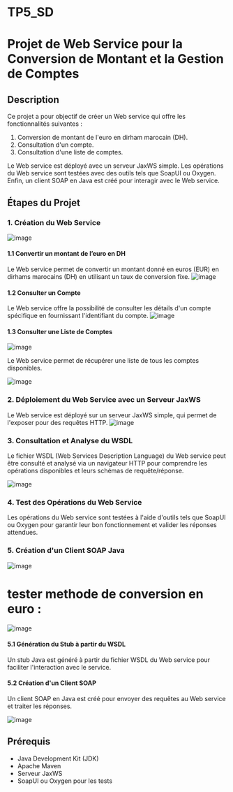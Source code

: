 # TP5_SD
# Projet de Web Service pour la Conversion de Montant et la Gestion de Comptes

## Description

Ce projet a pour objectif de créer un Web service qui offre les fonctionnalités suivantes :
1. Conversion de montant de l'euro en dirham marocain (DH).
2. Consultation d'un compte.
3. Consultation d'une liste de comptes.

Le Web service est déployé avec un serveur JaxWS simple. Les opérations du Web service sont testées avec des outils tels que SoapUI ou Oxygen. Enfin, un client SOAP en Java est créé pour interagir avec le Web service.

## Étapes du Projet

### 1. Création du Web Service
![image](https://github.com/brahmdi/TP5_SD/assets/96790699/884c853b-9820-4eb5-871b-e44b0b22a263)


#### 1.1 Convertir un montant de l’euro en DH

Le Web service permet de convertir un montant donné en euros (EUR) en dirhams marocains (DH) en utilisant un taux de conversion fixe.
![image](https://github.com/brahmdi/TP5_SD/assets/96790699/7349590b-eff4-446f-8129-0b7204ba6ff7)


#### 1.2 Consulter un Compte

Le Web service offre la possibilité de consulter les détails d'un compte spécifique en fournissant l'identifiant du compte.
![image](https://github.com/brahmdi/TP5_SD/assets/96790699/b0b5cd75-2923-474f-b464-541ebd979bf5)


#### 1.3 Consulter une Liste de Comptes

![image](https://github.com/brahmdi/TP5_SD/assets/96790699/d1918954-9bf9-4023-896b-d6b9572c891c)


Le Web service permet de récupérer une liste de tous les comptes disponibles.

![image](https://github.com/brahmdi/TP5_SD/assets/96790699/2b2c3072-3f54-49a5-93ed-090f9915b8a8)


### 2. Déploiement du Web Service avec un Serveur JaxWS

Le Web service est déployé sur un serveur JaxWS simple, qui permet de l'exposer pour des requêtes HTTP.
![image](https://github.com/brahmdi/TP5_SD/assets/96790699/da05c966-1845-4b69-9d84-ec716b65f58a)


### 3. Consultation et Analyse du WSDL

Le fichier WSDL (Web Services Description Language) du Web service peut être consulté et analysé via un navigateur HTTP pour comprendre les opérations disponibles et leurs schémas de requête/réponse.

![image](https://github.com/brahmdi/TP5_SD/assets/96790699/1fea1142-446c-4ed6-bc70-bf6ae7209cb3)


### 4. Test des Opérations du Web Service

Les opérations du Web service sont testées à l'aide d'outils tels que SoapUI ou Oxygen pour garantir leur bon fonctionnement et valider les réponses attendues.

### 5. Création d'un Client SOAP Java
![image](https://github.com/brahmdi/TP5_SD/assets/96790699/a475bbf9-a1a7-4746-8529-2d7e6028c49e)

# tester methode de conversion en euro : 

![image](https://github.com/brahmdi/TP5_SD/assets/96790699/f72db637-14a9-4f08-b4d8-60a4f6580196)


#### 5.1 Génération du Stub à partir du WSDL

Un stub Java est généré à partir du fichier WSDL du Web service pour faciliter l'interaction avec le service.

#### 5.2 Création d'un Client SOAP

Un client SOAP en Java est créé pour envoyer des requêtes au Web service et traiter les réponses.

![image](https://github.com/brahmdi/TP5_SD/assets/96790699/98815d3d-c70d-42a6-920b-36ce38f30ee3)


## Prérequis

- Java Development Kit (JDK)
- Apache Maven
- Serveur JaxWS
- SoapUI ou Oxygen pour les tests
